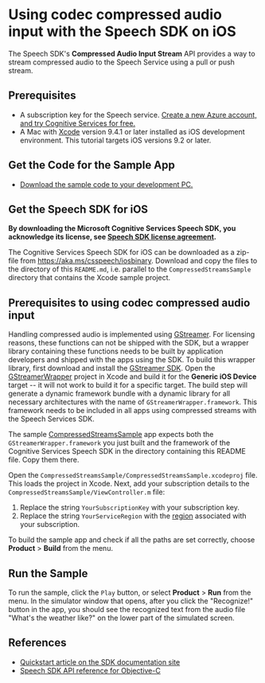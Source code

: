# Using codec compressed audio input with the Speech SDK on iOS

The Speech SDK's **Compressed Audio Input Stream** API provides a way to stream compressed audio to the Speech Service using a pull or push stream.

## Prerequisites

* A subscription key for the Speech service. [Create a new Azure account, and try Cognitive Services for free.](https://azure.microsoft.com/free/cognitive-services/)
* A Mac with [Xcode](https://geo.itunes.apple.com/us/app/xcode/id497799835?mt=12) version 9.4.1 or later installed as iOS development environment. This tutorial targets iOS versions 9.2 or later.

## Get the Code for the Sample App

* [Download the sample code to your development PC.](/README.md#get-the-samples)

## Get the Speech SDK for iOS

**By downloading the Microsoft Cognitive Services Speech SDK, you acknowledge its license, see [Speech SDK license agreement](https://aka.ms/csspeech/license201809).**

The Cognitive Services Speech SDK for iOS can be downloaded as a zip-file from https://aka.ms/csspeech/iosbinary. Download and copy the files to the directory of this `README.md`, i.e. parallel to the `CompressedStreamsSample` directory that contains the Xcode sample project.

## Prerequisites to using codec compressed audio input

Handling compressed audio is implemented using [GStreamer](gstreamer.freedesktop.org).
For licensing reasons, these functions can not be shipped with the SDK, but a wrapper library containing these functions needs to be built by application developers and shipped with the apps using the SDK.
To build this wrapper library, first download and install the [GStreamer SDK](https://gstreamer.freedesktop.org/data/pkg/ios/1.16.0/gstreamer-1.0-devel-1.16.0-ios-universal.pkg).
Open the [GStreamerWrapper](./GStreamerWrapper) project in Xcode and build it for the **Generic iOS Device** target -- it will not work to build it for a specific target.
The build step will generate a dynamic framework bundle with a dynamic library for all necessary architectures with the name of `GStreamerWrapper.framework`.
This framework needs to be included in all apps using compressed streams with the Speech Services SDK.

The sample [CompressedStreamsSample](./CompressedStreamsSample) app expects both the `GStreamerWrapper.framework` you just built and the framework of the Cognitive Services Speech SDK in the directory containing this README file. Copy them there.

Open the `CompressedStreamsSample/CompressedStreamsSample.xcodeproj` file.
This loads the project in Xcode.
Next, add your subscription details to the `CompressedStreamsSample/ViewController.m` file:

1. Replace the string `YourSubscriptionKey` with your subscription key.
1. Replace the string `YourServiceRegion` with the [region](https://docs.microsoft.com/azure/cognitive-services/speech-service/regions) associated with your subscription.

To build the sample app and check if all the paths are set correctly, choose **Product** > **Build** from the menu.

## Run the Sample

To run the sample, click the `Play` button, or select **Product** > **Run** from the menu.
In the simulator window that opens, after you click the "Recognize!" button in the app, you should see the recognized text from the audio file "What's the weather like?" on the lower part of the simulated screen.

## References

* [Quickstart article on the SDK documentation site](https://docs.microsoft.com/azure/cognitive-services/speech-service/quickstart-objectivec-ios)
* [Speech SDK API reference for Objective-C](https://aka.ms/csspeech/objectivecref)
